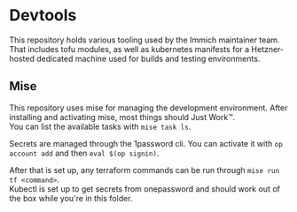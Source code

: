 # Devtools

This repository holds various tooling used by the Immich maintainer team. 
That includes tofu modules, as well as kubernetes manifests for a Hetzner-hosted dedicated machine used for builds and testing environments.

## Mise

This repository uses mise for managing the development environment. After installing and activating mise, most things should Just Work™.  
You can list the available tasks with `mise task ls`.

Secrets are managed through the 1password cli. You can activate it with `op account add` and then `eval $(op signin)`.

After that is set up, any terraform commands can be run through `mise run tf <command>`.  
Kubectl is set up to get secrets from onepassword and should work out of the box while you're in this folder.
